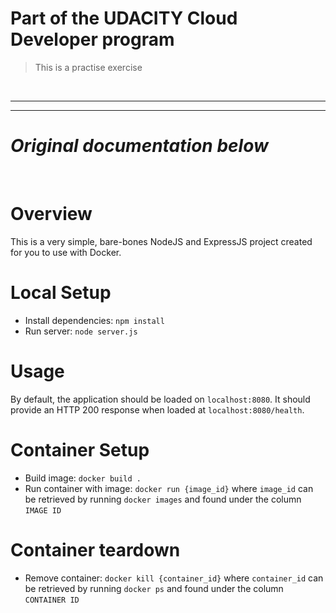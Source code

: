 # Part of the UDACITY Cloud Developer program
>This is a practise exercise

<br>

***
***
# _Original documentation below_

<br>


# Overview
This is a very simple, bare-bones NodeJS and ExpressJS project created for you to use with Docker.

# Local Setup
* Install dependencies: `npm install`
* Run server: `node server.js`

# Usage
By default, the application should be loaded on `localhost:8080`. It should provide an HTTP 200 response when loaded at `localhost:8080/health`.

# Container Setup
* Build image: `docker build .`
* Run container with image: `docker run {image_id}` where `image_id` can be retrieved by running `docker images` and found under the column `IMAGE ID`

# Container teardown
* Remove container: `docker kill {container_id}` where `container_id` can be retrieved by running `docker ps` and found under the column `CONTAINER ID`
